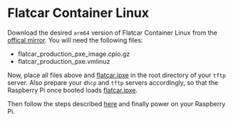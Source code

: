 # Flatcar Container Linux

Download the desired `arm64` version of Flatcar Container Linux from the
[offical mirror](https://kinvolk.io/flatcar-container-linux/releases/). You will
need the following files:

* flatcar_production_pxe_image.cpio.gz
* flatcar_production_pxe.vmlinuz

Now, place all files above and [flatcar.ipxe](flatcar.ipxe) in the root
directory of your `tftp` server. Also prepare your `dhcp` and `tftp` servers
accordingly, so that the Raspberry Pi once booted loads
[flatcar.ipxe](flatcar.ipxe).

Then follow the steps described [here](../../../README.md#use) and finally power
on your Raspberry Pi.
